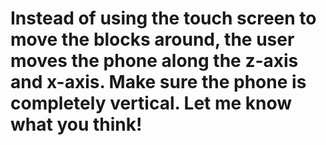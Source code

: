 # Instead of using the touch screen to move the blocks around, the user moves the phone along the z-axis and x-axis. Make sure the phone is completely vertical. Let me know what you think!
